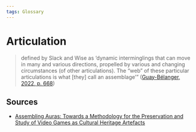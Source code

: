```yaml
---
tags: Glossary
---
```

# Articulation

> defined by Slack and Wise as ‘dynamic interminglings that can move in many and various directions, propelled by various and changing circumstances (of other articulations). The “web” of these particular articulations is what [they] call an assemblage’” ([Guay-Bélanger, 2022, p. 668](zotero://select/library/items/D5S5C3ZS))

## Sources
- [Assembling Auras: Towards a Methodology for the Preservation and Study of Video Games as Cultural Heritage Artefacts](literature/guay-belangerAssemblingAurasMethodology2022.md)